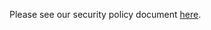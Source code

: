 Please see our security policy document [here](https://github.com/DougNorm/.github/blob/master/SECURITY.md).
